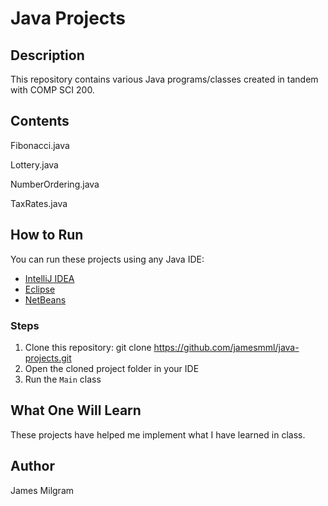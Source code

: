 # Java Projects

## Description
This repository contains various Java programs/classes created in tandem with COMP SCI 200.

## Contents
Fibonacci.java

Lottery.java

NumberOrdering.java

TaxRates.java

## How to Run
You can run these projects using any Java IDE:

- [IntelliJ IDEA](https://www.jetbrains.com/idea/)
- [Eclipse](https://www.eclipse.org/)
- [NetBeans](https://netbeans.apache.org/)

### Steps
1. Clone this repository:
git clone https://github.com/jamesmml/java-projects.git
2. Open the cloned project folder in your IDE
3. Run the `Main` class

## What One Will Learn
These projects have helped me implement what I have learned in class.

## Author
James Milgram
